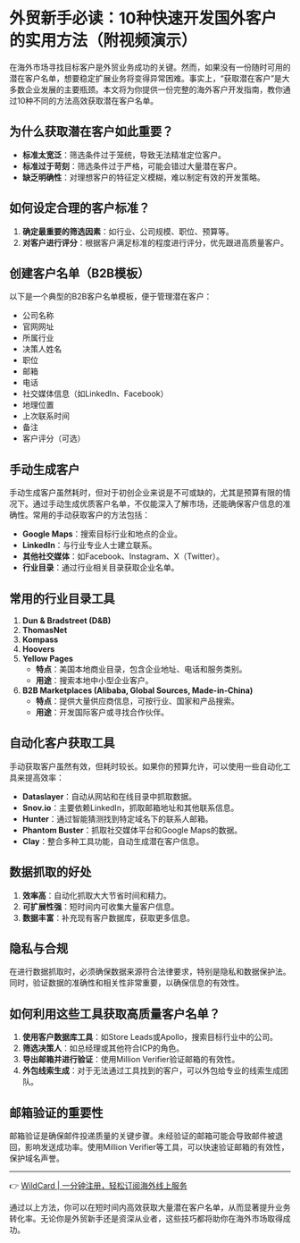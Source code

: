 # 外贸新手必读：10种快速开发国外客户的实用方法（附视频演示）

在海外市场寻找目标客户是外贸业务成功的关键。然而，如果没有一份随时可用的潜在客户名单，想要稳定扩展业务将变得异常困难。事实上，“获取潜在客户”是大多数企业发展的主要瓶颈。本文将为你提供一份完整的海外客户开发指南，教你通过10种不同的方法高效获取潜在客户名单。

## 为什么获取潜在客户如此重要？

- **标准太宽泛**：筛选条件过于笼统，导致无法精准定位客户。
- **标准过于苛刻**：筛选条件过于严格，可能会错过大量潜在客户。
- **缺乏明确性**：对理想客户的特征定义模糊，难以制定有效的开发策略。

## 如何设定合理的客户标准？

1. **确定最重要的筛选因素**：如行业、公司规模、职位、预算等。
2. **对客户进行评分**：根据客户满足标准的程度进行评分，优先跟进高质量客户。

## 创建客户名单（B2B模板）

以下是一个典型的B2B客户名单模板，便于管理潜在客户：

- 公司名称
- 官网网址
- 所属行业
- 决策人姓名
- 职位
- 邮箱
- 电话
- 社交媒体信息（如LinkedIn、Facebook）
- 地理位置
- 上次联系时间
- 备注
- 客户评分（可选）

## 手动生成客户

手动生成客户虽然耗时，但对于初创企业来说是不可或缺的，尤其是预算有限的情况下。通过手动生成优质客户名单，不仅能深入了解市场，还能确保客户信息的准确性。常用的手动获取客户的方法包括：

- **Google Maps**：搜索目标行业和地点的企业。
- **LinkedIn**：与行业专业人士建立联系。
- **其他社交媒体**：如Facebook、Instagram、X（Twitter）。
- **行业目录**：通过行业相关目录获取企业名单。

## 常用的行业目录工具

1. **Dun & Bradstreet (D&B)**  
2. **ThomasNet**  
3. **Kompass**  
4. **Hoovers**  
5. **Yellow Pages**  
   - **特点**：美国本地商业目录，包含企业地址、电话和服务类别。
   - **用途**：搜索本地中小型企业客户。
6. **B2B Marketplaces (Alibaba, Global Sources, Made-in-China)**  
   - **特点**：提供大量供应商信息，可按行业、国家和产品搜索。
   - **用途**：开发国际客户或寻找合作伙伴。

## 自动化客户获取工具

手动获取客户虽然有效，但耗时较长。如果你的预算允许，可以使用一些自动化工具来提高效率：

- **Dataslayer**：自动从网站和在线目录中抓取数据。
- **Snov.io**：主要依赖LinkedIn，抓取邮箱地址和其他联系信息。
- **Hunter**：通过智能猜测找到特定域名下的联系人邮箱。
- **Phantom Buster**：抓取社交媒体平台和Google Maps的数据。
- **Clay**：整合多种工具功能，自动生成潜在客户信息。

## 数据抓取的好处

1. **效率高**：自动化抓取大大节省时间和精力。
2. **可扩展性强**：短时间内可收集大量客户信息。
3. **数据丰富**：补充现有客户数据库，获取更多信息。

## 隐私与合规

在进行数据抓取时，必须确保数据来源符合法律要求，特别是隐私和数据保护法。同时，验证数据的准确性和相关性非常重要，以确保信息的有效性。

## 如何利用这些工具获取高质量客户名单？

1. **使用客户数据库工具**：如Store Leads或Apollo，搜索目标行业中的公司。
2. **筛选决策人**：如总经理或其他符合ICP的角色。
3. **导出邮箱并进行验证**：使用Million Verifier验证邮箱的有效性。
4. **外包线索生成**：对于无法通过工具找到的客户，可以外包给专业的线索生成团队。

## 邮箱验证的重要性

邮箱验证是确保邮件投递质量的关键步骤。未经验证的邮箱可能会导致邮件被退回，影响发送成功率。使用Million Verifier等工具，可以快速验证邮箱的有效性，保护域名声誉。

---

👉 [WildCard | 一分钟注册，轻松订阅海外线上服务](https://bbtdd.com/WildCard)

通过以上方法，你可以在短时间内高效获取大量潜在客户名单，从而显著提升业务转化率。无论你是外贸新手还是资深从业者，这些技巧都将助你在海外市场取得成功。